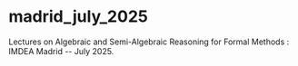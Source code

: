 # madrid_july_2025
Lectures on Algebraic and Semi-Algebraic Reasoning for Formal Methods : IMDEA Madrid -- July 2025.

